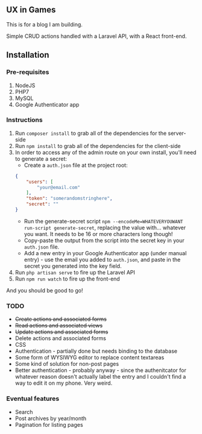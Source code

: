 ## UX in Games

This is for a blog I am building.

Simple CRUD actions handled with a Laravel API, with a React front-end.

## Installation

### Pre-requisites

1. NodeJS
1. PHP7
1. MySQL
1. Google Authenticator app

### Instructions

1. Run `composer install` to grab all of the dependencies for the server-side
1. Run `npm install` to grab all of the dependencies for the client-side
1. In order to access any of the admin route on your own install, you'll need to generate a secret:
    * Create a `auth.json` file at the project root:
    ```json
   {
        "users": [
            "your@email.com"
        ],
        "token": "somerandomstringhere",
        "secret": ""
   }
   ```
    * Run the generate-secret script `npm --encodeMe=WHATEVERYOUWANT run-script generate-secret`, replacing the value with... whatever you want. It needs to be 16 or more characters long though!
    * Copy-paste the output from the script into the secret key in your `auth.json` file.
    * Add a new entry in your Google Authenticator app (under manual entry) - use the email you added to `auth.json`, and paste in the secret you generated into the key field.
1. Run `php artisan serve` to fire up the Laravel API
1. Run `npm run watch` to fire up the front-end

And you should be good to go!

### TODO

* ~~Create actions and associated forms~~
* ~~Read actions and associated views~~
* ~~Update actions and associated forms~~
* Delete actions and associated forms
* CSS
* Authentication - partially done but needs binding to the database
* Some form of WYSIWYG editor to replace content textareas
* Some kind of solution for non-post pages
* Better authentication - probably anyway - since the authenitcator for whatever reason doesn't actually label the entry and I couldn't find a way to edit it on my phone. Very weird.

### Eventual features

* Search
* Post archives by year/month
* Pagination for listing pages
